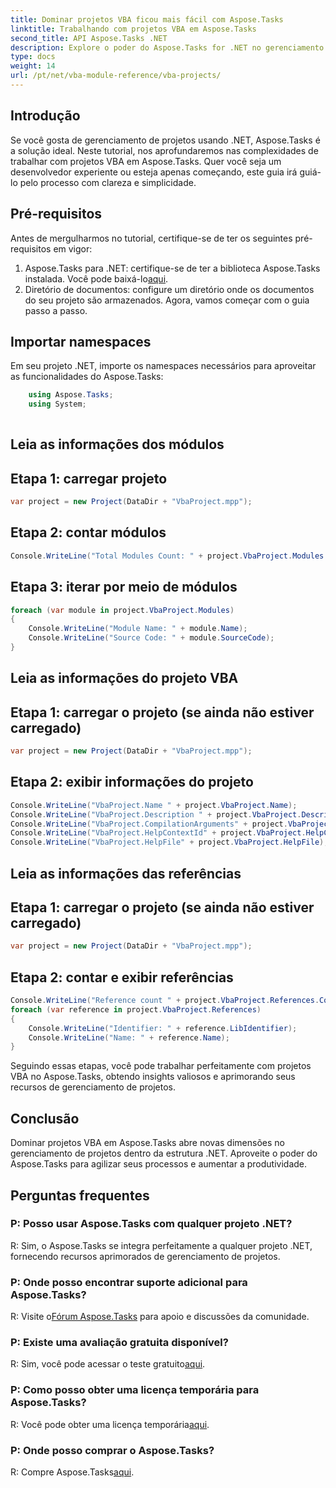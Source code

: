 ```yaml
---
title: Dominar projetos VBA ficou mais fácil com Aspose.Tasks
linktitle: Trabalhando com projetos VBA em Aspose.Tasks
second_title: API Aspose.Tasks .NET
description: Explore o poder do Aspose.Tasks for .NET no gerenciamento de projetos VBA sem esforço. Aprimore seus recursos de gerenciamento de projetos com este guia passo a passo.
type: docs
weight: 14
url: /pt/net/vba-module-reference/vba-projects/
---
```

## Introdução
Se você gosta de gerenciamento de projetos usando .NET, Aspose.Tasks é a solução ideal. Neste tutorial, nos aprofundaremos nas complexidades de trabalhar com projetos VBA em Aspose.Tasks. Quer você seja um desenvolvedor experiente ou esteja apenas começando, este guia irá guiá-lo pelo processo com clareza e simplicidade.
## Pré-requisitos
Antes de mergulharmos no tutorial, certifique-se de ter os seguintes pré-requisitos em vigor:
1.  Aspose.Tasks para .NET: certifique-se de ter a biblioteca Aspose.Tasks instalada. Você pode baixá-lo[aqui](https://releases.aspose.com/tasks/net/).
2. Diretório de documentos: configure um diretório onde os documentos do seu projeto são armazenados.
Agora, vamos começar com o guia passo a passo.
## Importar namespaces
Em seu projeto .NET, importe os namespaces necessários para aproveitar as funcionalidades do Aspose.Tasks:
```csharp
    using Aspose.Tasks;
    using System;
    
```
## Leia as informações dos módulos
## Etapa 1: carregar projeto
```csharp
var project = new Project(DataDir + "VbaProject.mpp");
```
## Etapa 2: contar módulos
```csharp
Console.WriteLine("Total Modules Count: " + project.VbaProject.Modules.Count);
```
## Etapa 3: iterar por meio de módulos
```csharp
foreach (var module in project.VbaProject.Modules)
{
    Console.WriteLine("Module Name: " + module.Name);
    Console.WriteLine("Source Code: " + module.SourceCode);
}
```
## Leia as informações do projeto VBA
## Etapa 1: carregar o projeto (se ainda não estiver carregado)
```csharp
var project = new Project(DataDir + "VbaProject.mpp");
```
## Etapa 2: exibir informações do projeto
```csharp
Console.WriteLine("VbaProject.Name " + project.VbaProject.Name);
Console.WriteLine("VbaProject.Description " + project.VbaProject.Description);
Console.WriteLine("VbaProject.CompilationArguments" + project.VbaProject.CompilationArguments);
Console.WriteLine("VbaProject.HelpContextId" + project.VbaProject.HelpContextId);
Console.WriteLine("VbaProject.HelpFile" + project.VbaProject.HelpFile);
```
## Leia as informações das referências
## Etapa 1: carregar o projeto (se ainda não estiver carregado)
```csharp
var project = new Project(DataDir + "VbaProject.mpp");
```
## Etapa 2: contar e exibir referências
```csharp
Console.WriteLine("Reference count " + project.VbaProject.References.Count);
foreach (var reference in project.VbaProject.References)
{
    Console.WriteLine("Identifier: " + reference.LibIdentifier);
    Console.WriteLine("Name: " + reference.Name);
}
```
Seguindo essas etapas, você pode trabalhar perfeitamente com projetos VBA no Aspose.Tasks, obtendo insights valiosos e aprimorando seus recursos de gerenciamento de projetos.
## Conclusão
Dominar projetos VBA em Aspose.Tasks abre novas dimensões no gerenciamento de projetos dentro da estrutura .NET. Aproveite o poder do Aspose.Tasks para agilizar seus processos e aumentar a produtividade.
## Perguntas frequentes
### P: Posso usar Aspose.Tasks com qualquer projeto .NET?
R: Sim, o Aspose.Tasks se integra perfeitamente a qualquer projeto .NET, fornecendo recursos aprimorados de gerenciamento de projetos.
### P: Onde posso encontrar suporte adicional para Aspose.Tasks?
 R: Visite o[Fórum Aspose.Tasks](https://forum.aspose.com/c/tasks/15) para apoio e discussões da comunidade.
### P: Existe uma avaliação gratuita disponível?
 R: Sim, você pode acessar o teste gratuito[aqui](https://releases.aspose.com/).
### P: Como posso obter uma licença temporária para Aspose.Tasks?
R: Você pode obter uma licença temporária[aqui](https://purchase.aspose.com/temporary-license/).
### P: Onde posso comprar o Aspose.Tasks?
 R: Compre Aspose.Tasks[aqui](https://purchase.aspose.com/buy).